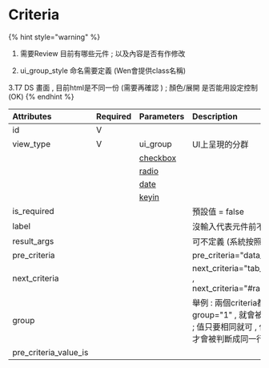 # Criteria

{% hint style="warning" %}
1. 需要Review 目前有哪些元件 ; 以及內容是否有作修改

2. ui\_group\_style 命名需要定義 \(Wen會提供class名稱\)

3.T7 DS 畫面 , 目前html是不同一份 \(需要再確認 \)  ; 顏色/展開 是否能用設定控制 \(OK\)
{% endhint %}

| Attributes | Required | Parameters | Description |
| :--- | :--- | :--- | :--- |
| id | V |  |  |
| view\_type | V | ui\_group | UI上呈現的分群 |
|  |  | [checkbox](view_type-checkbox.md) |  |
|  |  | [radio](view_type-radio.md) |  |
|  |  | [date](view_type-date.md) |  |
|  |  | [keyin](view_type-key_in/) |  |
| is\_required |  |  | 預設值 = false |
| label |  |  | 沒輸入代表元件前不顯示Label |
| result\_args |  |  | 可不定義 \(系統按照\) |
| pre\_criteria |  |  | pre\_criteria="data\_type" |
| next\_criteria |  |  | next\_criteria="tab\_condition" , next\_criteria="\#radio\_result\#" |
| group |  |  | 舉例 :  兩個criteria都設定group="1" , 就會被放在同一行 ; 值只要相同就可 , 但要連續的才會被判斷成同一行 |
| pre\_criteria\_value\_is |  |  |  |



